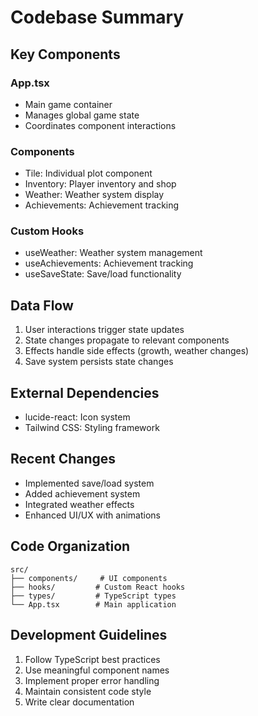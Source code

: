 # Codebase Summary

## Key Components

### App.tsx
- Main game container
- Manages global game state
- Coordinates component interactions

### Components
- Tile: Individual plot component
- Inventory: Player inventory and shop
- Weather: Weather system display
- Achievements: Achievement tracking

### Custom Hooks
- useWeather: Weather system management
- useAchievements: Achievement tracking
- useSaveState: Save/load functionality

## Data Flow
1. User interactions trigger state updates
2. State changes propagate to relevant components
3. Effects handle side effects (growth, weather changes)
4. Save system persists state changes

## External Dependencies
- lucide-react: Icon system
- Tailwind CSS: Styling framework

## Recent Changes
- Implemented save/load system
- Added achievement system
- Integrated weather effects
- Enhanced UI/UX with animations

## Code Organization
```
src/
├── components/     # UI components
├── hooks/         # Custom React hooks
├── types/         # TypeScript types
└── App.tsx        # Main application
```

## Development Guidelines
1. Follow TypeScript best practices
2. Use meaningful component names
3. Implement proper error handling
4. Maintain consistent code style
5. Write clear documentation
